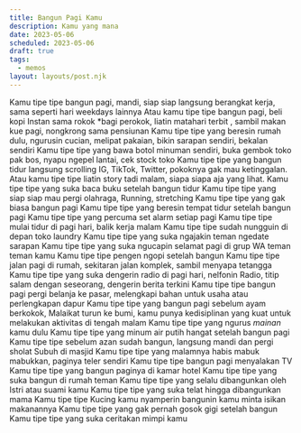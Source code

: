 ```yaml
---
title: Bangun Pagi Kamu
description: Kamu yang mana
date: 2023-05-06
scheduled: 2023-05-06
draft: true
tags:
  - memos
layout: layouts/post.njk
---
```


Kamu tipe tipe bangun pagi, mandi, siap siap langsung berangkat kerja, sama seperti hari weekdays lainnya
Atau kamu tipe tipe bangun pagi, beli kopi Instan sama rokok *bagi perokok, liatin matahari terbit
, sambil makan kue pagi, nongkrong sama pensiunan
Kamu tipe tipe yang beresin rumah dulu, ngurusin cucian, melipat pakaian, bikin sarapan sendiri, bekalan sendiri
Kamu tipe tipe yang bawa botol minuman sendiri, buka gembok toko pak bos, nyapu ngepel lantai, cek stock toko
Kamu tipe tipe yang bangun tidur langsung scrolling IG, TikTok, Twitter, pokoknya gak mau ketinggalan.
Atau kamu tipe tipe liatin story tadi malam, siapa siapa aja yang lihat.
Kamu tipe tipe yang suka baca buku setelah bangun tidur
Kamu tipe tipe yang siap siap mau pergi olahraga, Running, stretching
Kamu tipe tipe yang gak biasa bangun pagi
Kamu tipe tipe yang beresin tempat tidur setelah bangun pagi
Kamu tipe tipe yang percuma set alarm setiap pagi
Kamu tipe tipe mulai tidur di pagi hari, balik kerja malam
Kamu tipe tipe sudah nungguin di depan toko laundry
Kamu tipe tipe yang suka ngajakin teman ngedate sarapan
Kamu tipe tipe yang suka ngucapin selamat pagi di grup WA teman teman kamu
Kamu tipe tipe pengen ngopi setelah bangun
Kamu tipe tipe jalan pagi di rumah, sekitaran jalan komplek, sambil menyapa tetangga
Kamu tipe tipe yang suka dengerin radio di pagi hari, nelfonin Radio, titip salam dengan seseorang, dengerin berita terkini
Kamu tipe tipe bangun pagi pergi belanja ke pasar, melengkapi bahan untuk usaha atau perlengkapan dapur
Kamu tipe tipe yang bangun pagi sebelum ayam berkokok, Malaikat turun ke bumi, kamu punya kedisiplinan yang kuat untuk melakukan aktivitas di tengah malam
Kamu tipe tipe yang ngurus *mainan* kamu dulu
Kamu tipe tipe yang minum air putih hangat setelah bangun pagi
Kamu tipe tipe sebelum azan sudah bangun, langsung mandi dan pergi sholat Subuh di masjid
Kamu tipe tipe yang malamnya habis mabuk mabukkan, paginya teler sendiri
Kamu tipe tipe bangun pagi menyalakan TV
Kamu tipe tipe yang bangun paginya di kamar hotel
Kamu tipe tipe yang suka bangun di rumah teman
Kamu tipe tipe yang selalu dibangunkan oleh Istri atau suami kamu
Kamu tipe tipe yang suka telat hingga dibangunkan mama
Kamu tipe tipe Kucing kamu nyamperin bangunin kamu minta isikan makanannya
Kamu tipe tipe yang gak pernah gosok gigi setelah bangun
Kamu tipe tipe yang suka ceritakan mimpi kamu
